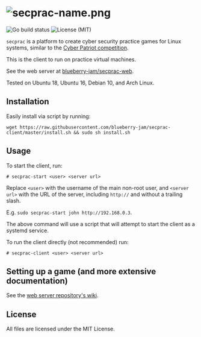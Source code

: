 # ![secprac-name.png](https://directory.theohenson.com/file/img/secprac-name.png)
![Go build status](https://github.com/blueberry-jam/secprac-client/workflows/Go/badge.svg) ![License (MIT)](https://img.shields.io/github/license/blueberry-jam/secprac-client)

`secprac` is a platform to create cyber security practice games for Linux systems, similar to the [Cyber Patriot competition](https://www.uscyberpatriot.org/).

This is the client to run on practice virtual machines.

See the web server at [blueberry-jam/secprac-web](https://github.com/blueberry-jam/secprac-web).

Tested on Ubuntu 18, Ubuntu 16, Debian 10, and Arch Linux.

## Installation

Easily install via script by running:

```
wget https://raw.githubusercontent.com/blueberry-jam/secprac-client/master/install.sh && sudo sh install.sh
```

## Usage

To start the client, run:

```
# secprac-start <user> <server url>
```

Replace `<user>` with the username of the main non-root user, and `<server url>` with the URL of the server, including `http://` and without a trailing slash.

E.g. `sudo secprac-start john http://192.168.0.3`.

The above command will use a script that will attempt to start the client as a systemd service.

To run the client directly (not recommended) run:

```
# secprac-client <user> <server url>
```

## Setting up a game (and more extensive documentation)

See the [web server repository's wiki](https://github.com/blueberry-jam/secprac-web/wiki).

## License

All files are licensed under the MIT License.
